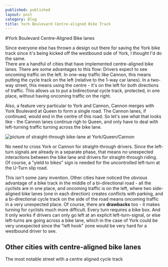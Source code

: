 ```yaml
---
published: published
layout: post
category: Blog
title: York Boulevard Centre-aligned Bike Track
---
```


#York Boulevard Centre-Aligned Bike lanes

Since everyone else has thrown a design out there for saving the York bike track since it's being kicked off the westbound side of York, I thought I'd do the same.  
There are a handful of cities that have implemented centre-aligned bike lanes.  There are some advantages to this flow: Drivers expect to see oncoming traffic on the left.  In one-way traffic like Cannon, this means putting the cycle track on the left (relative to the 1-way car lanes).  In a two-way street, this means using the centre - it's on the left for both directions of traffic.  This allows us to put a bidirectional cycle track, protected, in one place, without having oncoming traffic on the right.

Also, a feature very particular to York and Cannon, Cannon merges with York Boulevard at Queen to form a single road.  The Cannon lanes, if continued, would end in the centre of this road.  So let's see what that looks like - the Cannon lanes continue righ to Queen, and only have to deal with left-turning traffic turning across the bike lane.  

![picture of straight-through bike-lane at York/Queen/Cannon](images\yorkcentrebikelanes_queennoboxes.jpg)

No need to cross York or Cannon for straight-through drivers.  Since the left-turn signals are already in a separate phase, that means *no* unexpected interactions between the bike lane and drivers for straight-through riding.  Of course, a "yield to bikes" sign is needed for the uncontrolled left-turn at the U-Turn slip road.

This isn't some zany invention.  Other cities have noticed the obvious advantage of a bike track in the middle of a bi-directional road - all the cyclists are in one place, and oncoming traffic is on the left, where two side-aligned bike lanes (one in each direction) creates conflicts with parking, and a bi-directional cycle track on the side of the road means oncoming traffic in a very unexpected place.  Of course, there are **drawbacks** too - it makes turning for cyclists much more difficult.  Every turn requires a bike box.  And it only works if drivers can only go left at an explicit left-turn-signal, or else left-turns are going across a bike lane, which in the case of York could be very unexpected since the "left hook" zone would be very hard for a westbound driver to see.

## Other cities with centre-aligned bike lanes

The most notable street with a centre aligned cycle track 